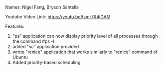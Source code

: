 Names: Nigel Fang, Bryson Santella

Youtube Video Link: https://youtu.be/tsmr7R4iGAM

Features: 
 1. "ps" application can now display priority level of all processes through the command 
    #ps -l
 2. added "sc" application provided
 3. wrote "renice" application that works similarly to "renice" command of Ubuntu
 4. Added priority-based scheduling
